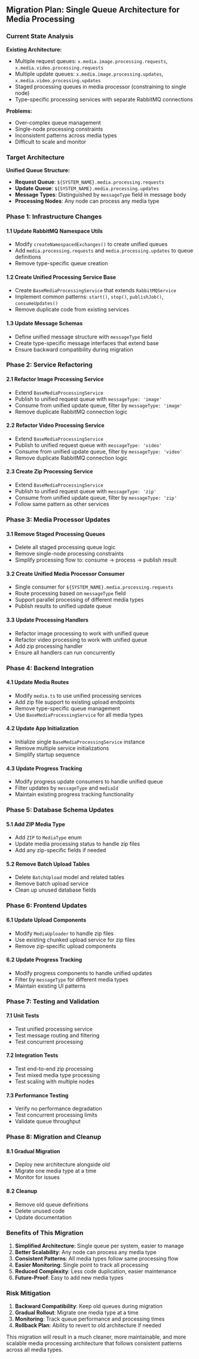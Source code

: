 ## **Migration Plan: Single Queue Architecture for Media Processing**

### **Current State Analysis**

**Existing Architecture:**
- Multiple request queues: `x.media.image.processing.requests`, `x.media.video.processing.requests`
- Multiple update queues: `x.media.image.processing.updates`, `x.media.video.processing.updates`
- Staged processing queues in media processor (constraining to single node)
- Type-specific processing services with separate RabbitMQ connections

**Problems:**
- Over-complex queue management
- Single-node processing constraints
- Inconsistent patterns across media types
- Difficult to scale and monitor

### **Target Architecture**

**Unified Queue Structure:**
- **Request Queue**: `${SYSTEM_NAME}.media.processing.requests`
- **Update Queue**: `${SYSTEM_NAME}.media.processing.updates`
- **Message Types**: Distinguished by `messageType` field in message body
- **Processing Nodes**: Any node can process any media type

### **Phase 1: Infrastructure Changes**

#### **1.1 Update RabbitMQ Namespace Utils**
- Modify `createNamespacedExchanges()` to create unified queues
- Add `media.processing.requests` and `media.processing.updates` to queue definitions
- Remove type-specific queue creation

#### **1.2 Create Unified Processing Service Base**
- Create `BaseMediaProcessingService` that extends `RabbitMQService`
- Implement common patterns: `start()`, `stop()`, `publishJob()`, `consumeUpdates()`
- Remove duplicate code from existing services

#### **1.3 Update Message Schemas**
- Define unified message structure with `messageType` field
- Create type-specific message interfaces that extend base
- Ensure backward compatibility during migration

### **Phase 2: Service Refactoring**

#### **2.1 Refactor Image Processing Service**
- Extend `BaseMediaProcessingService`
- Publish to unified request queue with `messageType: 'image'`
- Consume from unified update queue, filter by `messageType: 'image'`
- Remove duplicate RabbitMQ connection logic

#### **2.2 Refactor Video Processing Service**
- Extend `BaseMediaProcessingService`
- Publish to unified request queue with `messageType: 'video'`
- Consume from unified update queue, filter by `messageType: 'video'`
- Remove duplicate RabbitMQ connection logic

#### **2.3 Create Zip Processing Service**
- Extend `BaseMediaProcessingService`
- Publish to unified request queue with `messageType: 'zip'`
- Consume from unified update queue, filter by `messageType: 'zip'`
- Follow same pattern as other services

### **Phase 3: Media Processor Updates**

#### **3.1 Remove Staged Processing Queues**
- Delete all staged processing queue logic
- Remove single-node processing constraints
- Simplify processing flow to: consume → process → publish result

#### **3.2 Create Unified Media Processor Consumer**
- Single consumer for `${SYSTEM_NAME}.media.processing.requests`
- Route processing based on `messageType` field
- Support parallel processing of different media types
- Publish results to unified update queue

#### **3.3 Update Processing Handlers**
- Refactor image processing to work with unified queue
- Refactor video processing to work with unified queue
- Add zip processing handler
- Ensure all handlers can run concurrently

### **Phase 4: Backend Integration**

#### **4.1 Update Media Routes**
- Modify `media.ts` to use unified processing services
- Add zip file support to existing upload endpoints
- Remove type-specific queue management
- Use `BaseMediaProcessingService` for all media types

#### **4.2 Update App Initialization**
- Initialize single `BaseMediaProcessingService` instance
- Remove multiple service initializations
- Simplify startup sequence

#### **4.3 Update Progress Tracking**
- Modify progress update consumers to handle unified queue
- Filter updates by `messageType` and `mediaId`
- Maintain existing progress tracking functionality

### **Phase 5: Database Schema Updates**

#### **5.1 Add ZIP Media Type**
- Add `ZIP` to `MediaType` enum
- Update media processing status to handle zip files
- Add any zip-specific fields if needed

#### **5.2 Remove Batch Upload Tables**
- Delete `BatchUpload` model and related tables
- Remove batch upload service
- Clean up unused database fields

### **Phase 6: Frontend Updates**

#### **6.1 Update Upload Components**
- Modify `MediaUploader` to handle zip files
- Use existing chunked upload service for zip files
- Remove zip-specific upload components

#### **6.2 Update Progress Tracking**
- Modify progress components to handle unified updates
- Filter by `messageType` for different media types
- Maintain existing UI patterns

### **Phase 7: Testing and Validation**

#### **7.1 Unit Tests**
- Test unified processing service
- Test message routing and filtering
- Test concurrent processing

#### **7.2 Integration Tests**
- Test end-to-end zip processing
- Test mixed media type processing
- Test scaling with multiple nodes

#### **7.3 Performance Testing**
- Verify no performance degradation
- Test concurrent processing limits
- Validate queue throughput

### **Phase 8: Migration and Cleanup**

#### **8.1 Gradual Migration**
- Deploy new architecture alongside old
- Migrate one media type at a time
- Monitor for issues

#### **8.2 Cleanup**
- Remove old queue definitions
- Delete unused code
- Update documentation

### **Benefits of This Migration**

1. **Simplified Architecture**: Single queue per system, easier to manage
2. **Better Scalability**: Any node can process any media type
3. **Consistent Patterns**: All media types follow same processing flow
4. **Easier Monitoring**: Single point to track all processing
5. **Reduced Complexity**: Less code duplication, easier maintenance
6. **Future-Proof**: Easy to add new media types

### **Risk Mitigation**

1. **Backward Compatibility**: Keep old queues during migration
2. **Gradual Rollout**: Migrate one media type at a time
3. **Monitoring**: Track queue performance and processing times
4. **Rollback Plan**: Ability to revert to old architecture if needed

This migration will result in a much cleaner, more maintainable, and more scalable media processing architecture that follows consistent patterns across all media types.